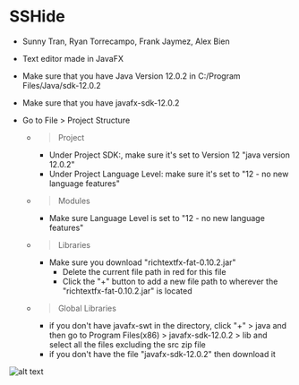 # SSHide

- Sunny Tran, Ryan Torrecampo, Frank Jaymez, Alex Bien
- Text editor made in JavaFX

- Make sure that you have Java Version 12.0.2 in C:/Program Files/Java/sdk-12.0.2
- Make sure that you have javafx-sdk-12.0.2
- Go to File > Project Structure
    - > Project
        - Under Project SDK:, make sure it's set to Version 12 "java version 12.0.2"
        - Under Project Language Level: make sure it's set to "12 - no new language features"
    - > Modules
        - Make sure Language Level is set to "12 - no new language features"
    - > Libraries
        - Make sure you download "richtextfx-fat-0.10.2.jar"
            - Delete the current file path in red for this file
            - Click the "+" button to add a new file path to wherever the "richtextfx-fat-0.10.2.jar" is located
    - > Global Libraries
        - if you don't have javafx-swt in the directory, click "+" > java and then go to Program Files(x86) > javafx-sdk-12.0.2 > lib and select all the files excluding the src zip file
        - if you don't have the file "javafx-sdk-12.0.2" then download it

![alt text](https://i.imgur.com/pQQ6WB2.png)
